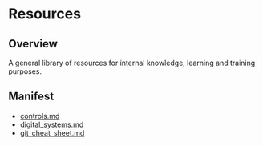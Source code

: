 # Resources

## Overview

A general library of resources for internal knowledge, learning and training
purposes.

## Manifest

- [controls.md](controls.md)
- [digital_systems.md](digital_systems.md)
- [git_cheat_sheet.md](git_cheat_sheet.md)
